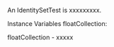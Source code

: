 An IdentitySetTest is xxxxxxxxx.Instance Variables	floatCollection:		<Object>floatCollection	- xxxxx